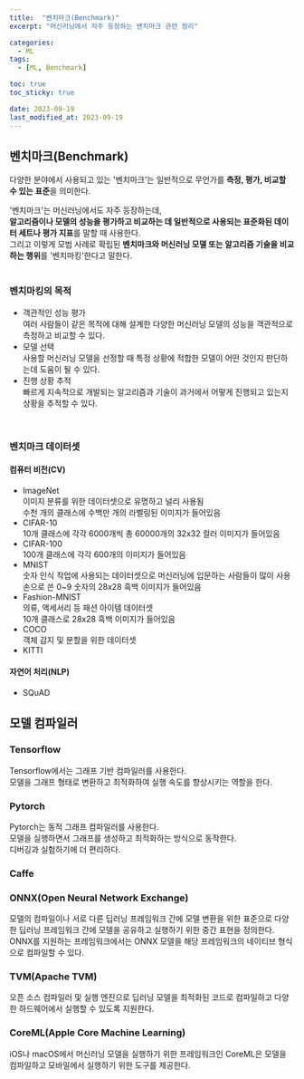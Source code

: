 ```yaml
---
title:  "벤치마크(Benchmark)"
excerpt: "머신러닝에서 자주 등장하는 밴치마크 관련 정리"

categories:
  - ML
tags:
  - [ML, Benchmark]

toc: true
toc_sticky: true

date: 2023-09-19
last_modified_at: 2023-09-19
---
```


## 벤치마크(Benchmark)  
다양한 분야에서 사용되고 있는 '벤치마크'는 일반적으로 무언가를 **측정, 평가, 비교할 수 있는 표준**을 의미한다.  

'벤치마크'는 머신러닝에서도 자주 등장하는데,  
**알고리즘이나 모델의 성능을 평가하고 비교하는 데 일반적으로 사용되는 표준화된 데이터 세트나 평가 지표**를 말할 때 사용한다.  
그리고 이렇게 모범 사례로 확립된 **벤치마크와 머신러닝 모델 또는 알고리즘 기술을 비교하는 행위**를 '벤치마킹'한다고 말한다.  
<br>  

### 벤치마킹의 목적  
- 객관적인 성능 평가  
여러 사람들이 같은 목적에 대해 설계한 다양한 머신러닝 모델의 성능을 객관적으로 측정하고 비교할 수 있다.  
- 모델 선택  
사용할 머신러닝 모델을 선정할 때 특정 상황에 적합한 모델이 어떤 것인지 판단하는데 도움이 될 수 있다.  
- 진행 상황 추적  
빠르게 지속적으로 개발되는 알고리즘과 기술이 과거에서 어떻게 진행되고 있는지 상황을 추적할 수 있다.  
<br>  

### 벤치마크 데이터셋  
#### 컴퓨터 비전(CV)  
- ImageNet  
  이미지 분류를 위한 데이터셋으로 유명하고 널리 사용됨  
  수천 개의 클래스에 수백만 개의 라벨링된 이미지가 들어있음  
- CIFAR-10  
  10개 클래스에 각각 6000개씩 총 60000개의 32x32 컬러 이미지가 들어있음  
- CIFAR-100  
  100개 클래스에 각각 600개의 이미지가 들어있음  
- MNIST  
  숫자 인식 작업에 사용되는 데이터셋으로 머신러닝에 입문하는 사람들이 많이 사용  
  손으로 쓴 0~9 숫자의 28x28 흑백 이미지가 들어있음
- Fashion-MNIST  
  의류, 액세서리 등 패션 아이템 데이터셋  
  10개 클래스로 28x28 흑백 이미지가 들어있음  
- COCO  
  객체 감지 및 분할을 위한 데이터셋  
- KITTI  


#### 자연어 처리(NLP)  
- SQuAD  


## 모델 컴파일러  
### Tensorflow  
Tensorflow에서는 그래프 기반 컴파일러를 사용한다.  
모델을 그래프 형태로 변환하고 최적화하여 실행 속도를 향상시키는 역할을 한다.  

### Pytorch  
Pytorch는 동적 그래프 컴파일러를 사용한다.  
모델을 실행하면서 그래프를 생성하고 최적화하는 방식으로 동작한다.  
디버깅과 실험하기에 더 편리하다.  

### Caffe  


### ONNX(Open Neural Network Exchange)  
모델의 컴파일이나 서로 다른 딥러닝 프레임워크 간에 모델 변환을 위한 표준으로 다양한 딥러닝 프레임워크 간에 모델을 공유하고 실행하기 위한 중간 표현을 정의한다.  
ONNX를 지원하는 프레임워크에서는 ONNX 모델을 해당 프레임워크의 네이티브 형식으로 컴파일할 수 있다.  

### TVM(Apache TVM)  
오픈 소스 컴파일러 및 실행 엔진으로 딥러닝 모델을 최적화된 코드로 컴파일하고 다양한 하드웨어에서 실행할 수 있도록 지원한다.  

### CoreML(Apple Core Machine Learning)  
iOS나 macOS에서 머신러닝 모델을 실행하기 위한 프레임워크인 CoreML은 모델을 컴파일하고 모바일에서 실행하기 위한 도구를 제공한다.  
